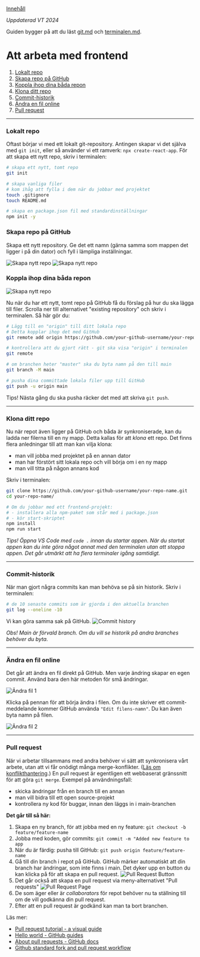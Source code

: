 [Innehåll](../README.md)

*Uppdaterad VT 2024*

Guiden bygger på att du läst [git.md](git.md) och [terminalen.md](terminalen.md).

# Att arbeta med frontend

1. [Lokalt repo](#lokalt-repo)
1. [Skapa repo på GitHub](#skapa-repo-på-github)
1. [Koppla ihop dina båda repon](#koppla-ihop-dina-båda-repon)
1. [Klona ditt repo](#klona-ditt-repo)
1. [Commit-historik](#commit-historik)
1. [Ändra en fil online](#ändra-en-fil-online)
1. [Pull request](#pull-request)

---

### Lokalt repo
Oftast börjar vi med ett lokalt git-repository. Antingen skapar vi det själva med `git init`, eller så använder vi ett ramverk: `npx create-react-app`. För att skapa ett nytt repo, skriv i terminalen:
```bash
# skapa ett nytt, tomt repo
git init

# skapa vanliga filer
# kom ihåg att fylla i dem när du jobbar med projektet
touch .gitignore
touch README.md

# skapa en package.json fil med standardinställningar
npm init -y
```

### Skapa repo på GitHub
Skapa ett nytt repository. Ge det ett namn (gärna samma som mappen det ligger i på din dator) och fyll i lämpliga inställningar.

![Skapa nytt repo](../img/gh-create-repo-0.png)
![Skapa nytt repo](../img/gh-create-repo-1.png)

### Koppla ihop dina båda repon
![Skapa nytt repo](../img/gh-create-repo-2.png)

Nu när du har ett nytt, tomt repo på GitHub få du förslag på hur du ska lägga till filer. Scrolla ner till alternativet "existing repository" och skriv i terminalen. Så här gör du:

```bash
# Lägg till en "origin" till ditt lokala repo
# Detta kopplar ihop det med GitHub
git remote add origin https://github.com/your-github-username/your-repo-name.git

# kontrollera att du gjort rätt - git ska visa "origin" i terminalen
git remote

# om branchen heter "master" ska du byta namn på den till main
git branch -M main

# pusha dina committade lokala filer upp till GitHub
git push -u origin main
```
Tips! Nästa gång du ska pusha räcker det med att skriva `git push`.

---
### Klona ditt repo
Nu när repot även ligger på GitHub och båda är synkroniserade, kan du ladda ner filerna till en ny mapp. Detta kallas för att *klona* ett repo. Det finns flera anledningar till att man kan vilja klona:

+ man vill jobba med projektet på en annan dator
+ man har förstört sitt lokala repo och vill börja om i en ny mapp
+ man vill titta på någon annans kod

Skriv i terminalen:

```bash
git clone https://github.com/your-github-username/your-repo-name.git
cd your-repo-name/

# Om du jobbar med ett frontend-projekt:
# - installera alla npm-paket som står med i package.json
# - kör start-skriptet
npm install
npm run start
```

*Tips! Öppna VS Code med `code .` innan du startar appen. När du startat appen kan du inte göra något annat med den terminalen utan att stoppa appen. Det går utmärkt att ha flera terminaler igång samtidigt.*

---
### Commit-historik
När man gjort några commits kan man behöva se på sin historik. Skriv i terminalen:
```bash
# de 10 senaste commits som är gjorda i den aktuella branchen
git log --oneline -10
```

Vi kan göra samma sak på GitHub.
![Commit history](../img/gh-commit-history.png)

*Obs! Main är förvald branch. Om du vill se historik på andra branches behöver du byta.*

---
### Ändra en fil online
Det går att ändra en fil direkt på GitHub. Men varje ändring skapar en egen commit. Använd bara den här metoden för små ändringar.

![Ändra fil 1](../img/gh-edit-file.png)

Klicka på pennan för att börja ändra i filen. Om du inte skriver ett commit-meddelande kommer GitHub använda `"Edit filens-namn"`. Du kan även byta namn på filen.

![Ändra fil 2](../img/gh-edit-file-2.png)

---
### Pull request
När vi arbetar tillsammans med andra behöver vi sätt att synkronisera vårt arbete, utan att vi får onödigt många merge-konflikter. ([Läs om konflikthantering](git-merge.md).) En pull request är egentligen ett webbaserat gränssnitt för att göra `git merge`. Exempel på användningsfall:

+ skicka ändringar från en branch till en annan
+ man vill bidra till ett open source-projekt
+ kontrollera ny kod för buggar, innan den läggs in i main-branchen

**Det går till så här:**

1. Skapa en ny branch, för att jobba med en ny feature: `git checkout -b feature/feature-name`
1. Jobba med koden, gör commits: `git commit -m "Added new feature to app`
1. När du är färdig: pusha till GitHub: `git push origin feature/feature-name`
1. Gå till din branch i repot på GitHub. GitHub märker automatiskt att din branch har ändringar, som inte finns i main. Det dyker upp en button du kan klicka på för att skapa en pull request.
![Pull Request Button](../img/github-pr-button.jpg)
1. Det går också att skapa en pull request via meny-alternativet "Pull requests"
![Pull Request Page](../img/gh-pull-request-create.jpg)
1. De som äger eller är *collaborators* för repot behöver nu ta ställning till om de vill godkänna din pull request.
1. Efter att en pull request är godkänd kan man ta bort branchen.

Läs mer:
+ [Pull request tutorial - a visual guide](https://yangsu.github.io/pull-request-tutorial/)
+ [Hello world - GitHub guides](https://guides.github.com/activities/hello-world/)
+ [About pull requests - GitHub docs](https://docs.github.com/en/github/collaborating-with-pull-requests/proposing-changes-to-your-work-with-pull-requests/about-pull-requests)
+ [Github standard fork and pull request workflow](https://gist.github.com/Chaser324/ce0505fbed06b947d962)
